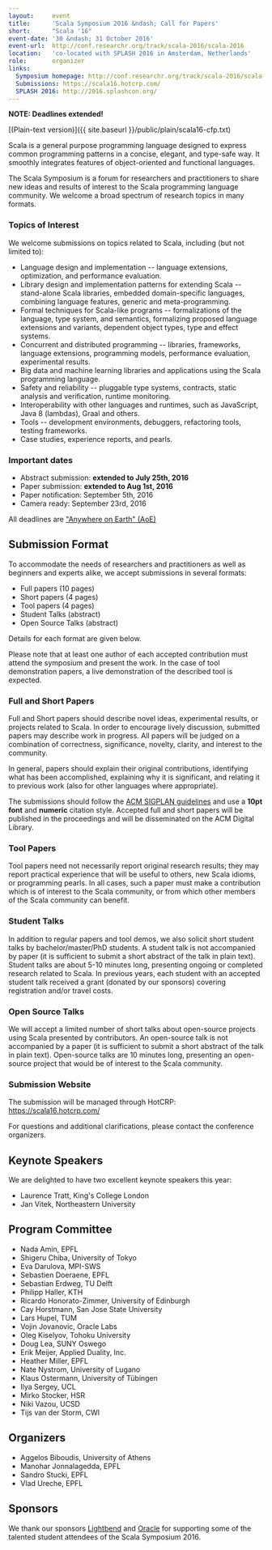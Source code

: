 ```yaml
---
layout:     event
title:      'Scala Symposium 2016 &ndash; Call for Papers'
short:      "Scala '16"
event-date: '30 &ndash; 31 October 2016'
event-url:  http://conf.researchr.org/track/scala-2016/scala-2016
location:   'co-located with SPLASH 2016 in Amsterdam, Netherlands'
role:       organizer
links:
  Symposium homepage: http://conf.researchr.org/track/scala-2016/scala-2016
  Submissions: https://scala16.hotcrp.com/
  SPLASH 2016: http://2016.splashcon.org/
---
```


**NOTE: Deadlines extended!**

[(Plain-text version)]({{ site.baseurl }}/public/plain/scala16-cfp.txt)

Scala is a general purpose programming language designed to express common programming patterns in a concise, elegant, and type-safe way. It smoothly integrates features of object-oriented and functional languages.

The Scala Symposium is a forum for researchers and practitioners to share new ideas and results of interest to the Scala programming language community. We welcome a broad spectrum of research topics in many formats.

### Topics of Interest

We welcome submissions on topics related to Scala, including (but not limited to):

 * Language design and implementation -- language extensions, optimization, and performance evaluation.
 * Library design and implementation patterns for extending Scala -- stand-alone Scala libraries, embedded domain-specific languages, combining language features, generic and meta-programming.
 * Formal techniques for Scala-like programs -- formalizations of the language, type system, and semantics, formalizing proposed language extensions and variants, dependent object types, type and effect systems.
 * Concurrent and distributed programming -- libraries, frameworks, language extensions, programming models, performance evaluation, experimental results.
 * Big data and machine learning libraries and applications using the Scala programming language.
 * Safety and reliability -- pluggable type systems, contracts, static analysis and verification, runtime monitoring.
 * Interoperability with other languages and runtimes, such as JavaScript, Java 8 (lambdas), Graal and others.
 * Tools -- development environments, debuggers, refactoring tools, testing frameworks.
 * Case studies, experience reports, and pearls.

### Important dates

 * Abstract submission: **extended to July 25th, 2016**
 * Paper submission: **extended to Aug 1st, 2016**
 * Paper notification: September 5th, 2016
 * Camera ready: September 23rd, 2016

All deadlines are ["Anywhere on Earth" (AoE)](https://www.timeanddate.com/worldclock/fixedtime.html?msg=Scala+Symposium+2016+-+Paper+Submission+Deadline&iso=20160802T00&p1=3399)

## Submission Format

To accommodate the needs of researchers and practitioners as well as beginners and experts alike, we accept submissions in several formats:

 * Full papers (10 pages)
 * Short papers (4 pages)
 * Tool papers (4 pages)
 * Student Talks (abstract)
 * Open Source Talks (abstract)

Details for each format are given below.

Please note that at least one author of each accepted contribution must attend the symposium and present the work. In the case of tool demonstration papers, a live demonstration of the described tool is expected.

### Full and Short Papers

Full and Short papers should describe novel ideas, experimental results, or projects related to Scala. In order to encourage lively discussion, submitted papers may describe work in progress. All papers will be judged on a combination of correctness, significance, novelty, clarity, and interest to the community.

In general, papers should explain their original contributions, identifying what has been accomplished, explaining why it is significant, and relating it to previous work (also for other languages where appropriate).

The submissions should follow the [ACM SIGPLAN guidelines](http://www.sigplan.org/Resources/Author/) and use a **10pt font** and **numeric** citation style. Accepted full and short papers will be published in the proceedings and will be disseminated on the ACM Digital Library.

### Tool Papers

Tool papers need not necessarily report original research results; they may report practical experience that will be useful to others, new Scala idioms, or programming pearls. In all cases, such a paper must make a contribution which is of interest to the Scala community, or from which other members of the Scala community can benefit.

### Student Talks

In addition to regular papers and tool demos, we also solicit short student talks by bachelor/master/PhD students. A student talk is not accompanied by paper (it is sufficient to submit a short abstract of the talk in plain text). Student talks are about 5-10 minutes long, presenting ongoing or completed research related to Scala. In previous years, each student with an accepted student talk received a grant (donated by our sponsors) covering registration and/or travel costs.

### Open Source Talks

We will accept a limited number of short talks about open-source projects using Scala presented by contributors. An open-source talk is not accompanied by a paper (it is sufficient to submit a short abstract of the talk in plain text). Open-source talks are 10 minutes long, presenting an open-source project that would be of interest to the Scala community.

### Submission Website

The submission will be managed through HotCRP: <https://scala16.hotcrp.com/>

For questions and additional clarifications, please contact the conference organizers.

## Keynote Speakers

We are delighted to have two excellent keynote speakers this year:

 * Laurence Tratt, King's College London
 * Jan Vitek, Northeastern University

## Program Committee

 * Nada Amin, EPFL
 * Shigeru Chiba, University of Tokyo
 * Eva Darulova, MPI-SWS
 * Sebastien Doeraene, EPFL
 * Sebastian Erdweg, TU Delft
 * Philipp Haller, KTH
 * Ricardo Honorato-Zimmer, University of Edinburgh
 * Cay Horstmann, San Jose State University
 * Lars Hupel, TUM
 * Vojin Jovanovic, Oracle Labs
 * Oleg Kiselyov, Tohoku University
 * Doug Lea, SUNY Oswego
 * Erik Meijer, Applied Duality, Inc.
 * Heather Miller, EPFL
 * Nate Nystrom, University of Lugano
 * Klaus Ostermann, University of Tübingen
 * Ilya Sergey, UCL
 * Mirko Stocker, HSR
 * Niki Vazou, UCSD
 * Tijs van der Storm, CWI

## Organizers

 * Aggelos Biboudis, University of Athens
 * Manohar Jonnalagedda, EPFL
 * Sandro Stucki, EPFL
 * Vlad Ureche, EPFL

## Sponsors

We thank our sponsors [Lightbend](http://www.lightbend.com/) and [Oracle](http://www.oracle.com/) for supporting some of the talented student attendees of the Scala Symposium 2016.
